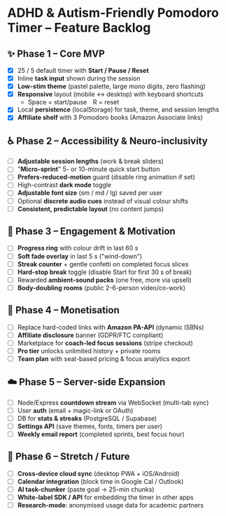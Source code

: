 # ADHD & Autism-Friendly Pomodoro Timer – Feature Backlog

## ✨ Phase 1 – Core MVP

- [x] 25 / 5 default timer with **Start / Pause / Reset**
- [x] Inline **task input** shown during the session
- [x] **Low-stim theme** (pastel palette, large mono digits, zero flashing)
- [x] **Responsive** layout (mobile ↔ desktop) with keyboard shortcuts
  - Space = start/pause R = reset
- [x] Local **persistence** (localStorage) for task, theme, and session lengths
- [x] **Affiliate shelf** with 3 Pomodoro books (Amazon Associate links)

## ♿ Phase 2 – Accessibility & Neuro-inclusivity

- [ ] **Adjustable session lengths** (work & break sliders)
- [ ] "**Micro-sprint**" 5- or 10-minute quick start button
- [ ] **Prefers-reduced-motion** guard (disable ring animation if set)
- [ ] High-contrast **dark mode** toggle
- [ ] **Adjustable font size** (sm / md / lg) saved per user
- [ ] Optional **discrete audio cues** instead of visual colour shifts
- [ ] **Consistent, predictable layout** (no content jumps)

## 🔄 Phase 3 – Engagement & Motivation

- [ ] **Progress ring** with colour drift in last 60 s
- [ ] **Soft fade overlay** in last 5 s ("wind-down")
- [ ] **Streak counter** + gentle confetti on completed focus slices
- [ ] **Hard-stop break** toggle (disable Start for first 30 s of break)
- [ ] Rewarded **ambient-sound packs** (one free, more via upsell)
- [ ] **Body-doubling rooms** (public 2-6-person video/co-work)

## 💸 Phase 4 – Monetisation

- [ ] Replace hard-coded links with **Amazon PA-API** (dynamic ISBNs)
- [ ] **Affiliate disclosure** banner (GDPR/FTC compliant)
- [ ] Marketplace for **coach-led focus sessions** (stripe checkout)
- [ ] **Pro tier** unlocks unlimited history + private rooms
- [ ] **Team plan** with seat-based pricing & focus analytics export

## ☁️ Phase 5 – Server-side Expansion

- [ ] Node/Express **countdown stream** via WebSocket (multi-tab sync)
- [ ] User **auth** (email + magic-link or OAuth)
- [ ] DB for **stats & streaks** (PostgreSQL / Supabase)
- [ ] **Settings API** (save themes, fonts, timers per user)
- [ ] **Weekly email report** (completed sprints, best focus hour)

## 🚀 Phase 6 – Stretch / Future

- [ ] **Cross-device cloud sync** (desktop PWA + iOS/Android)
- [ ] **Calendar integration** (block time in Google Cal / Outlook)
- [ ] **AI task-chunker** (paste goal → 25-min chunks)
- [ ] **White-label SDK / API** for embedding the timer in other apps
- [ ] **Research-mode**: anonymised usage data for academic partners
